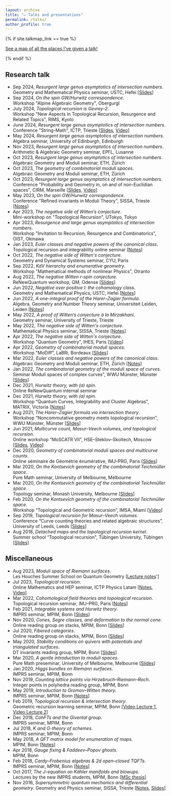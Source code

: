 ```yaml
---
layout: archive
title: "✏️ Talks and presentations"
permalink: /talks/
author_profile: true
---
```


{% if site.talkmap_link == true %}

<p style="text-decoration:underline;"><a href="/talkmap.html">See a map of all the places I've given a talk!</a></p>

{% endif %}

<!-- {% for post in site.talks reversed %}
  {% include archive-single-talk.html %}
{% endfor %} -->

Research talk
------

* Sep 2024, *Resurgent large genus asymptotics of intersection numbers*.\
Geometry and Mathematical Physics seminar, USTC, Hefei \[[Slides](http://agiacche.github.io/files/talks/2024.09.pdf)\]
* Sep 2024, *On the spin GW/Hurwitz correspondence*.\
Workshop "Alpine Algebraic Geometry", Obergurgl
* July 2024, *Topological recursion is Gevrey-2*.\
Workshop "New Aspects in Topological Recursion, Resurgence and Related Topics", RIMS, Kyoto
* June 2024, *Resurgent large genus asymptotics of intersection numbers*.\
Conference "String-Math", ICTP, Trieste \[[Slides](http://agiacche.github.io/files/talks/2024.06.pdf), [Video](https://www.youtube.com/watch?v=zGcl9P7dlns)\]
* May 2024, *Resurgent large genus asymptotics of intersection numbers*.\
Algebra seminar, University of Edinburgh, Edinburgh
* Nov 2023, *Resurgent large genus asymptotics of intersection numbers*.\
Arithmetic & Algebraic Geometry seminar, EPFL, Lusanne
* Oct 2023, *Resurgent large genus asymptotics of intersection numbers*.\
Algebraic Geometry and Moduli seminar, ETH, Zürich
* Oct 2023, *The geometry of combinatorial moduli spaces*.\
Algebraic Geometry and Moduli seminar, ETH, Zürich
* Oct 2023, *Resurgent large genus asymptotics of intersection numbers*.\
Conference "Probability and Geometry in, on and of non-Euclidian spaces", CIRM, Marseille \[[Slides](http://agiacche.github.io/files/talks/2023.10.pdf), [Video](https://www.youtube.com/watch?v=n-hGpinubY0)\]
* May 2023, *On the spin GW/Hurwitz correspondence*.\
Conference "Refined invariants in Moduli Theory", SISSA, Trieste \[[Notes](http://agiacche.github.io/files/talks/2023.05.pdf)\]
* Apr 2023, *The negative side of Witten’s conjecture*.\
Mini-workshop on "Topological Recursion", UTokyo, Tokyo
* Apr 2023, *Resurgence and large genus asymptotics of intersection numbers*.\
 Workshop "Invitation to Recursion, Resurgence and Combinatorics", OIST, Okinawa
* Jan 2023, *Euler classes and negative powers of the canonical class*.\
Topological recursion and integrability online seminar \[[Notes](http://agiacche.github.io/files/talks/2023.01.pdf)\]
* Oct 2022, *The negative side of Witten's conjecture*.\
Geometry and Dynamical Systems seminar, CYU, Paris
* Sep 2022, *KdV hierarchy and enumerative geometry*.\
Workshop "Mathematical methods of nonlinear Physics", Otranto
* Aug 2022, *The negative Witten r-spin conjecture*.\
ReNewQuantum workshop, QM, Odense \[[Slides](http://agiacche.github.io/files/talks/2022.08.pdf)\]
* Jun 2022, *Negative over positive I: the cohomology class*.\
Geometry and Mathematical Physics, USTC, Hefei \[[Notes](http://agiacche.github.io/files/talks/2022.06.Theta.pdf)\]
* Jun 2022, *A one-integral proof of the Harer–Zagier formula*.\
Algebra, Geometry and Number Theory seminar, Universiteit Leiden, Leiden \[[Notes](http://agiacche.github.io/files/talks/2022.06.HZ.pdf)\]
* May 2022, *A proof of Witten’s conjecture à la Mirzakhani*.\
Geometry seminar, University of Trieste, Trieste
* May 2022, *The negative side of Witten's conjecture*.\
Mathematical Physics seminar, SISSA, Trieste \[[Notes](http://agiacche.github.io/files/talks/2022.05.pdf)\]
* Apr 2022, *The negative side of Witten's conjecture*.\
Workshop "Quantum Geometry", IHES, Paris \[[Video](https://www.youtube.com/watch?v=k8lFAhzdLjk)\]
* Apr 2022, *Geometry of combinatorial moduli spaces*.\
Workshop "MoDiff", LaBRi, Bordeaux \[[Slides](http://agiacche.github.io/files/talks/2022.04.pdf)\]
* Mar 2022, *Euler classes and negative powers of the canonical class*.\
Algebraic Geometry and Moduli seminar, ETH, Zürich \[[Notes](http://agiacche.github.io/files/talks/2022.03.pdf)\]
* Jan 2022, *The combinatorial geometry of the moduli space of curves*.\
Seminar Moduli spaces of complex curves", WWU Münster, Münster \[[Slides](http://agiacche.github.io/files/talks/2022.01.pdf)\]
* Dec 2021, *Hurwitz theory, with (a) spin*.\
Online ReNewQuantum internal seminar
* Dec 2021, *Hurwitz theory, with (a) spin*.\
Workshop “Quantum Curves, Integrability and Cluster Algebras", MATRIX, Victoria \[[Notes](http://agiacche.github.io/files/talks/2021.12.pdf)\]
* Aug 2021, *The Harer–Zagier formula via intersection theory*.\
Workshop “Noncommutative geometry meets topological recursion", WWU Münster, Münster \[[Slides](http://agiacche.github.io/files/talks/2021.08.pdf)\]
* Jun 2021, *Multicurve count, Masur–Veech volumes, and topological recursion*.\
Online workshop “MoSCATR VII", HSE–Steklov–Skoltech, Moscow \[[Slides](http://agiacche.github.io/files/talks/2021.06.pdf), [Video](https://www.youtube.com/watch?v=mXfG-nHWGLY&list=PLq3E5oubNNoD0JiX9n-Q4y2WD9xj5lMpA&index=28)\]
* Dec 2020, *Geometry of combinatorial moduli spaces and multicurve counts*.\
Online séminaire de Géométrie énumérative, IMJ–PRG, Paris \[[Slides](http://agiacche.github.io/files/talks/2020.12.pdf)\]
* Mar 2020, *On the Kontsevich geometry of the combinatorial Teichmüller space*.\
Pure Math seminar, University of Melbourne, Melbourne
* Mar 2020, *On the Kontsevich geometry of the combinatorial Teichmüller space*.\
Topology seminar, Monash University, Melbourne \[[Slides](http://agiacche.github.io/files/talks/2020.03.pdf)\]
* Feb 2020, *On the Kontsevich geometry of the combinatorial Teichmüller space*.\
Workshop “Topological and Geometric recursion”, IMSA, Miami \[[Video](https://www.youtube.com/watch?v=AROUeiKNFAk)\]
* Sep 2019, *Topological recursion for Masur–Veech volumes*.\
Conference “Curve counting theories and related algebraic structures”, University of Leeds, Leeds \[[Slides](http://agiacche.github.io/files/talks/2019.09.pdf)\]
* Aug 2018, *Detached maps and the topological recursion kernel*.\
Summer school “Topological recursion", Tübingen University, Tübingen \[[Slides](http://agiacche.github.io/files/talks/2018.08.pdf)\]

Miscellaneous
------
* Aug 2023, *Moduli space of Riemann surfaces*.\
Les Houches Summer School on Quantum Geometry \[[Lecture notes](https://arxiv.org/abs/2410.13273)'\]
* Jul 2023, *Topological recursion*.\
Online Mathematics and HEP seminar, ICTP Physics Latam \[[Notes](http://agiacche.github.io/files/talks/2023.07.pdf), [Video](https://www.youtube.com/watch?v=WNIjNJ6upz0)\]
* Mar 2022, *Cohomological field theories and topological recursion*.\
 Topological recursion seminar, IMJ–PRG, Paris \[[Notes](http://agiacche.github.io/files/talks/2022.03.CohFTs.pdf)\]
* Feb 2021, *Integrable systems and Hurwitz theory*.\
IMPRS seminar, MPIM, Bonn \[[Slides](http://agiacche.github.io/files/talks/2021.02.pdf)\]
* Nov 2020, *Cones, Segre classes, and deformation to the normal cone*.\
Online reading group on stacks, MPIM, Bonn \[[Slides](http://agiacche.github.io/files/talks/2020.07.pdf)\]
* Jul 2020, *Fibered categories*.\
Online reading group on stacks, MPIM, Bonn \[[Slides](http://agiacche.github.io/files/talks/2020.07.pdf)\]
* May 2020, *Stability conditions on quivers with potentials and triangulated surfaces*.\
DT invariants reading group, MPIM, Bonn \[[Slides](http://agiacche.github.io/files/talks/2020.03.Quivers.pdf)\]
* Mar 2020, *A gentle introduction to moduli spaces*.\
Pure Math preseminar, University of Melbourne, Melbourne \[[Slides](http://agiacche.github.io/files/talks/2020.03.moduli.pdf)\]
* Jan 2020, *Higgs bundles on Riemann surfaces*.\
IMPRS seminar, MPIM, Bonn
* Nov 2019, *Counting lattice points via Hirzebruch–Riemann–Roch*.\
Integer points in polyhedra reading group, MPIM, Bonn
* May 2019, *Introduction to Gromov–Witten theory*.\
IMPRS seminar, MPIM, Bonn \[[Notes](http://agiacche.github.io/files/GW.pdf)\]
* Feb 2019, *Topological recursion & intersection theory*.\
Geometric recursion learning seminar, MPIM, Bonn \[[Video Lecture 1](https://www.youtube.com/watch?v=WKp7tv3Sihk&list=PLkiJkLsavLV_elfgUnktM45o8vZmfnvQL&index=9), [Video Lecture 2](https://www.youtube.com/watch?v=4XumsA4-sww&list=PLkiJkLsavLV_elfgUnktM45o8vZmfnvQL&index=10)\]
* Dec 2018, *CohFTs and the Givental group*.\
IMPRS seminar, MPIM, Bonn
* Jul 2018, *K and G-theory of schemes*.\
IMPRS seminar, MPIM, Bonn
* May 2018, *A QFT matrix model for enumeration of maps*.\
MPIM, Bonn \[[Notes](http://agiacche.github.io/files/MatrixModelsGaugeTheories.pdf)\]
* Apr 2018, *Gauge fixing & Faddeev–Popov ghosts*.\
MPIM, Bonn
* Feb 2018, *Cardy–Frobenius algebras & 2d open–closed TQFTs*.\
IMPRS seminar, MPIM, Bonn \[[Notes](http://agiacche.github.io/files/open-closedTQFTs.pdf)\]
* Oct 2017, *The J-equation on Kähler manifolds and blowups*.\
Lectures by the new IMPRS students, MPIM, Bonn \[[MSc thesis](http://agiacche.github.io/files/MScThesis.pdf)\]
* Nov 2016, *Supersymmetric quantum mechanics and differential geometry*. Geometry and Physics seminar, SISSA, Trieste \[[Notes](http://agiacche.github.io/files/SUSYMorse.pdf), [Slides](http://agiacche.github.io/files/talks/2016.11.pdf)\]